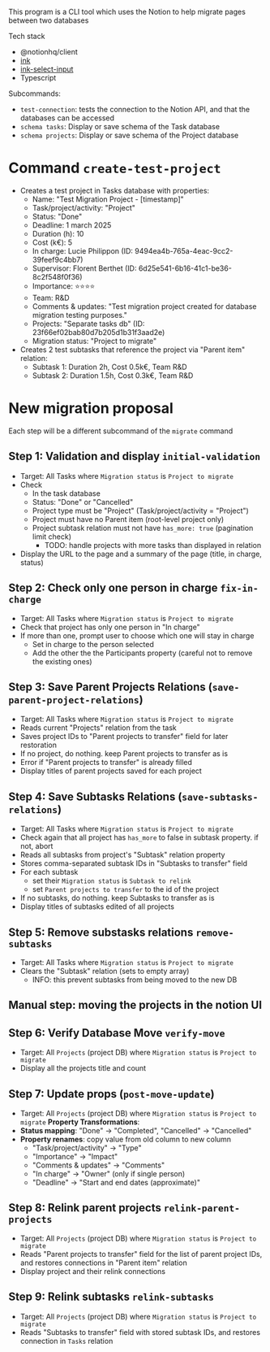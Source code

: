 This program is a CLI tool which uses the Notion to help migrate pages between two databases


Tech stack
- @notionhq/client
- [ink](https://github.com/vadimdemedes/ink)
- [ink-select-input](https://github.com/vadimdemedes/ink-select-input)
- Typescript

Subcommands:
- `test-connection`: tests the connection to the Notion API, and that the databases can be accessed
- `schema tasks`: Display or save schema of the Task database 
- `schema projects`: Display or save schema of the Project database

# Command `create-test-project`
- Creates a test project in Tasks database with properties:
  - Name: "Test Migration Project - [timestamp]"
  - Task/project/activity: "Project" 
  - Status: "Done"
  - Deadline: 1 march 2025
  - Duration (h): 10
  - Cost (k€): 5
  - In charge: Lucie Philippon (ID: 9494ea4b-765a-4eac-9cc2-39feef9c4bb7)
  - Supervisor: Florent Berthet (ID: 6d25e541-6b16-41c1-be36-8c2f548f0f36)
  - Importance: ⭐⭐⭐⭐
  - Team: R&D
  - Comments & updates: "Test migration project created for database migration testing purposes."
  - Projects: "Separate tasks db" (ID: 23f66ef02bab80d7b205d1b31f3aad2e)
  - Migration status: "Project to migrate"
- Creates 2 test subtasks that reference the project via "Parent item" relation:
  - Subtask 1: Duration 2h, Cost 0.5k€, Team R&D
  - Subtask 2: Duration 1.5h, Cost 0.3k€, Team R&D

# New migration proposal

Each step will be a different subcommand of the `migrate` command

## Step 1: Validation and display `initial-validation`
- Target: All Tasks where `Migration status` is `Project to migrate`
- Check
    - In the task database
    - Status: "Done" or "Cancelled"
    - Project type must be "Project" (Task/project/activity = "Project")
    - Project must have no Parent item (root-level project only)
    - Project subtask relation must not have `has_more: true` (pagination limit check)
        - TODO: handle projects with more tasks than displayed in relation
- Display the URL to the page and a summary of the page (title, in charge, status)

## Step 2: Check only one person in charge `fix-in-charge`
- Target: All Tasks where `Migration status` is `Project to migrate`
- Check that project has only one person in "In charge"
- If more than one, prompt user to choose which one will stay in charge
    - Set in charge to the person selected
    - Add the other the the Participants property (careful not to remove the existing ones)

## Step 3: Save Parent Projects Relations (`save-parent-project-relations`)
- Target: All Tasks where `Migration status` is `Project to migrate`
- Reads current "Projects" relation from the task
- Saves project IDs to "Parent projects to transfer" field for later restoration
- If no project, do nothing. keep Parent projects to transfer as is
- Error if "Parent projects to transfer" is already filled
- Display titles of parent projects saved for each project

## Step 4: Save Subtasks Relations (`save-subtasks-relations`)
- Target: All Tasks where `Migration status` is `Project to migrate`
- Check again that all project has `has_more` to false in subtask property. if not, abort
- Reads all subtasks from project's "Subtask" relation property
- Stores comma-separated subtask IDs in "Subtasks to transfer" field
- For each subtask
  - set their `Migration status` is `Subtask to relink`
  - set `Parent projects to transfer` to the id of the project
- If no subtasks, do nothing. keep Subtasks to transfer as is
- Display titles of subtasks edited of all projects

## Step 5: Remove substasks relations `remove-subtasks`
- Target: All Tasks where `Migration status` is `Project to migrate`
- Clears the "Subtask" relation (sets to empty array)
  - INFO: this prevent subtasks from being moved to the new DB

## Manual step: moving the projects in the notion UI

## Step 6: Verify Database Move `verify-move`
- Target: All `Projects` (project DB) where `Migration status` is `Project to migrate`
- Display all the projects title and count

## Step 7: Update props (`post-move-update`)
- Target: All `Projects` (project DB) where `Migration status` is `Project to migrate`
**Property Transformations**:
- **Status mapping**: "Done" → "Completed", "Cancelled" → "Cancelled"  
- **Property renames**: copy value from old column to new column
  - "Task/project/activity" → "Type"
  - "Importance" → "Impact" 
  - "Comments & updates" → "Comments"
  - "In charge" → "Owner" (only if single person)
  - "Deadline" → "Start and end dates (approximate)"

## Step 8: Relink parent projects `relink-parent-projects`
- Target: All `Projects` (project DB) where `Migration status` is `Project to migrate`
- Reads "Parent projects to transfer" field for the list of parent project IDs, and restores connections in "Parent item" relation
- Display project and their relink connections

## Step 9: Relink subtasks `relink-subtasks`
- Target: All `Projects` (project DB) where `Migration status` is `Project to migrate`
- Reads "Subtasks to transfer" field with stored subtask IDs, and restores connection in `Tasks` relation